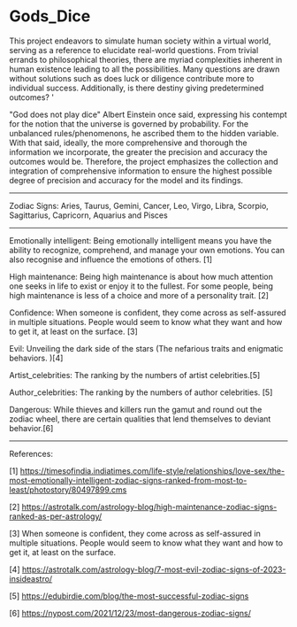 # Gods_Dice
This project endeavors to simulate human society within a virtual world, serving as a reference to elucidate real-world questions. From trivial errands to philosophical theories, there are myriad complexities inherent in human existence leading to all the possibilities. Many questions are drawn without solutions such as does luck or diligence contribute more to individual success. Additionally, is there destiny giving predetermined outcomes? 
'

"God does not play dice" Albert Einstein once said, expressing his contempt for the notion that the universe is governed by probability. For the unbalanced rules/phenomenons, he ascribed them to the hidden variable. With that said, ideally, the more comprehensive and thorough the information we incorporate, the greater the precision and accuracy the outcomes would be. Therefore, the project emphasizes the collection and integration of comprehensive information to ensure the highest possible degree of precision and accuracy for the model and its findings.



---


Zodiac Signs:
Aries, Taurus, Gemini, Cancer, Leo, Virgo, Libra, Scorpio, Sagittarius, Capricorn, Aquarius and Pisces

---
Emotionally intelligent:
Being emotionally intelligent means you have the ability to recognize, comprehend, and manage your own emotions. You can also recognise and influence the emotions of others. [1]


High maintenance:
Being high maintenance is about how much attention one seeks in life to exist or enjoy it to the fullest. For some people, being high maintenance is less of a choice and more of a personality trait. [2]

Confidence:
When someone is confident, they come across as self-assured in multiple situations. People would seem to know what they want and how to get it, at least on the surface. [3]

Evil:
Unveiling the dark side of the stars (The nefarious traits and enigmatic behaviors. )[4]

Artist_celebrities:
The ranking by the numbers of artist celebrities.[5]

Author_celebrities:
The ranking by the numbers of author celebrities. [5]

Dangerous:
While thieves and killers run the gamut and round out the zodiac wheel, there are certain qualities that lend themselves to deviant behavior.[6]


---
References:

[1] https://timesofindia.indiatimes.com/life-style/relationships/love-sex/the-most-emotionally-intelligent-zodiac-signs-ranked-from-most-to-least/photostory/80497899.cms

[2] https://astrotalk.com/astrology-blog/high-maintenance-zodiac-signs-ranked-as-per-astrology/

[3] When someone is confident, they come across as self-assured in multiple situations. People would seem to know what they want and how to get it, at least on the surface. 

[4] https://astrotalk.com/astrology-blog/7-most-evil-zodiac-signs-of-2023-insideastro/

[5] https://edubirdie.com/blog/the-most-successful-zodiac-signs

[6] https://nypost.com/2021/12/23/most-dangerous-zodiac-signs/